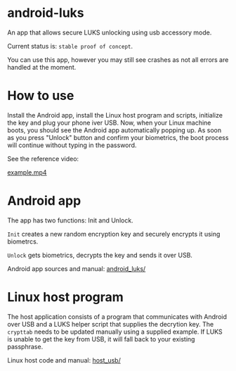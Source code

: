 # android-luks

An app that allows secure LUKS unlocking using usb accessory mode.

Current status is: `stable proof of concept`.

You can use this app, however you may still see crashes as not all errors are handled at the moment.


# How to use

Install the Android app, install the Linux host program and scripts,
initialize the key and plug your phone iver USB.
Now, when your Linux machine boots, you should see the Android app automatically popping up.
As soon as you press "Unlock" button and confirm your biometrics,
the boot process will continue without typing in the password.

See the reference video:

[example.mp4](docs/example.mp4)


# Android app

The app has two functions: Init and Unlock.

`Init` creates a new random encryption key and securely encrypts it using biometrcs.

`Unlock` gets biometrics, decrypts the key and sends it over USB.

Android app sources and manual: [android_luks/](android_luks/)


# Linux host program

The host application consists of a program that communicates with Android over USB and
a LUKS helper script that supplies the decrytion key.
The `crypttab` needs to be updated manually using a supplied example.
If LUKS is unable to get the key from USB, it will fall back to your existing passphrase.

Linux host code and manual: [host_usb/](host_usb/)

